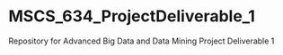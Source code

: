 # MSCS_634_ProjectDeliverable_1
Repository for Advanced Big Data and Data Mining Project Deliverable 1

